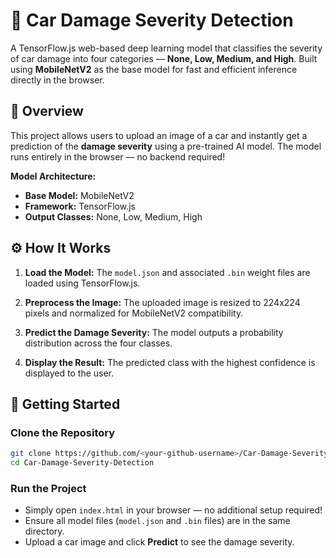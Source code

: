 # 🚗 Car Damage Severity Detection

A TensorFlow.js web-based deep learning model that classifies the severity of car damage into four categories — **None, Low, Medium, and High**. Built using **MobileNetV2** as the base model for fast and efficient inference directly in the browser.

## 🧠 Overview

This project allows users to upload an image of a car and instantly get a prediction of the **damage severity** using a pre-trained AI model. The model runs entirely in the browser — no backend required!

**Model Architecture:**

* **Base Model:** MobileNetV2
* **Framework:** TensorFlow.js
* **Output Classes:** None, Low, Medium, High

## ⚙️ How It Works

1. **Load the Model:**
   The `model.json` and associated `.bin` weight files are loaded using TensorFlow.js.

2. **Preprocess the Image:**
   The uploaded image is resized to 224x224 pixels and normalized for MobileNetV2 compatibility.

3. **Predict the Damage Severity:**
   The model outputs a probability distribution across the four classes.

4. **Display the Result:**
   The predicted class with the highest confidence is displayed to the user.

## 🚀 Getting Started

### Clone the Repository

```bash
git clone https://github.com/<your-github-username>/Car-Damage-Severity-Detection.git
cd Car-Damage-Severity-Detection
```

### Run the Project

* Simply open `index.html` in your browser — no additional setup required!
* Ensure all model files (`model.json` and `.bin` files) are in the same directory.
* Upload a car image and click **Predict** to see the damage severity.

